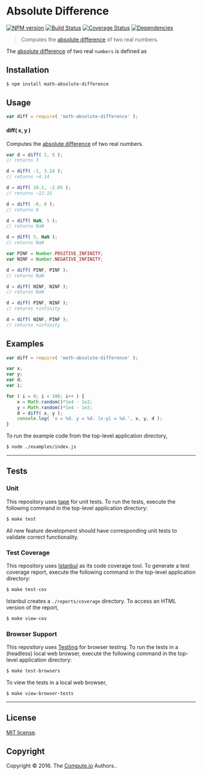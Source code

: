 Absolute Difference
===
[![NPM version][npm-image]][npm-url] [![Build Status][build-image]][build-url] [![Coverage Status][coverage-image]][coverage-url] [![Dependencies][dependencies-image]][dependencies-url]

> Computes the [absolute difference][absolute-difference] of two real numbers.

The [absolute difference][absolute-difference] of two real `numbers` is defined as




## Installation

``` bash
$ npm install math-absolute-difference
```


## Usage

``` javascript
var diff = require( 'math-absolute-difference' );
```

#### diff( x, y )

Computes the [absolute difference][absolute-difference] of two real numbers.

``` javascript
var d = diff( 2, 5 );
// returns 3

d = diff( -1, 3.14 );
// returns ~4.14

d = diff( 10.1, -2.05 );
// returns ~12.15

d = diff( -0, 0 );
// returns 0

d = diff( NaN, 5 );
// returns NaN

d = diff( 5, NaN );
// returns NaN

var PINF = Number.POSITIVE_INFINITY;
var NINF = Number.NEGATIVE_INFINITY;

d = diff( PINF, PINF );
// returns NaN

d = diff( NINF, NINF );
// returns NaN

d = diff( PINF, NINF );
// returns +infinity

d = diff( NINF, PINF );
// returns +infinity
```


## Examples

``` javascript
var diff = require( 'math-absolute-difference' );

var x;
var y;
var d;
var i;

for ( i = 0; i < 100; i++ ) {
	x = Math.random()*1e4 - 1e2;
	y = Math.random()*1e4 - 1e2;
	d = diff( x, y );
	console.log( 'x = %d. y = %d. |x-y| = %d.', x, y, d );
}
```

To run the example code from the top-level application directory,

``` bash
$ node ./examples/index.js
```


---
## Tests

### Unit

This repository uses [tape][tape] for unit tests. To run the tests, execute the following command in the top-level application directory:

``` bash
$ make test
```

All new feature development should have corresponding unit tests to validate correct functionality.


### Test Coverage

This repository uses [Istanbul][istanbul] as its code coverage tool. To generate a test coverage report, execute the following command in the top-level application directory:

``` bash
$ make test-cov
```

Istanbul creates a `./reports/coverage` directory. To access an HTML version of the report,

``` bash
$ make view-cov
```


### Browser Support

This repository uses [Testling][testling] for browser testing. To run the tests in a (headless) local web browser, execute the following command in the top-level application directory:

``` bash
$ make test-browsers
```

To view the tests in a local web browser,

``` bash
$ make view-browser-tests
```

<!-- [![browser support][browsers-image]][browsers-url] -->


---
## License

[MIT license](http://opensource.org/licenses/MIT).


## Copyright

Copyright &copy; 2016. The [Compute.io][compute-io] Authors..


[npm-image]: http://img.shields.io/npm/v/math-absolute-difference.svg
[npm-url]: https://npmjs.org/package/math-absolute-difference

[build-image]: http://img.shields.io/travis/math-io/absolute-difference/master.svg
[build-url]: https://travis-ci.org/math-io/absolute-difference

[coverage-image]: https://img.shields.io/codecov/c/github/math-io/absolute-difference/master.svg
[coverage-url]: https://codecov.io/github/math-io/absolute-difference?branch=master

[dependencies-image]: http://img.shields.io/david/math-io/absolute-difference.svg
[dependencies-url]: https://david-dm.org/math-io/absolute-difference

[dev-dependencies-image]: http://img.shields.io/david/dev/math-io/absolute-difference.svg
[dev-dependencies-url]: https://david-dm.org/dev/math-io/absolute-difference

[github-issues-image]: http://img.shields.io/github/issues/math-io/absolute-difference.svg
[github-issues-url]: https://github.com/math-io/absolute-difference/issues

[tape]: https://github.com/substack/tape
[istanbul]: https://github.com/gotwarlost/istanbul
[testling]: https://ci.testling.com

[compute-io]: https://github.com/compute-io/
[absolute-difference]: https://en.wikipedia.org/wiki/Absolute_difference
